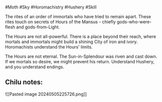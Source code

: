 #Moth #Sky #Horomachistry #Hushery #Skill 

The rites of an order of immortals who have tried to remain apart. These rites touch on secrets of Hours of the Mansus - chiefly gods-who-were-flesh and gods-from-Light.

The Hours are not all-powerful. There is a place beyond their reach, where mortals and immortals might build a shining City of iron and ivory. Horomachists understand the Hours' limits.

The Hours are not eternal. The Sun-in-Splendour was riven and cast down. If we mortals so desire, we might prevent his return. Understand Hushery, and you understand endings.

Chilu notes:
- 

![[Pasted image 20240505225726.png]]
